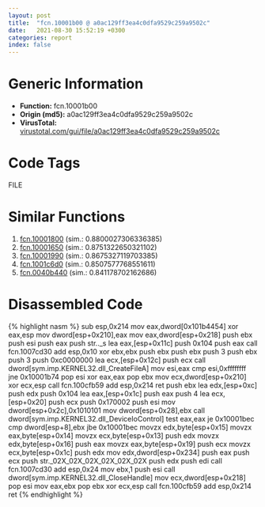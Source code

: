 ```yaml
---
layout: post
title:  "fcn.10001b00 @ a0ac129ff3ea4c0dfa9529c259a9502c"
date:   2021-08-30 15:52:19 +0300
categories: report
index: false
---
```


# Generic Information
- **Function:** fcn.10001b00
- **Origin (md5):** a0ac129ff3ea4c0dfa9529c259a9502c
- **VirusTotal:** [virustotal.com/gui/file/a0ac129ff3ea4c0dfa9529c259a9502c][virustotal_ref]

# Code Tags
<span class="tag" id="FILE">FILE</span>


# Similar Functions

1. [fcn.10001800][similar_1_ref] (sim.: 0.8800027306336385)
2. [fcn.10001650][similar_2_ref] (sim.: 0.8751322650321102)
3. [fcn.10001990][similar_3_ref] (sim.: 0.8675327119703385)
4. [fcn.1001c6d0][similar_4_ref] (sim.: 0.8507577768551611)
5. [fcn.0040b440][similar_5_ref] (sim.: 0.841178702162686)


# Disassembled Code

{% highlight nasm %}
sub esp,0x214
mov eax,dword[0x101b4454]
xor eax,esp
mov dword[esp+0x210],eax
mov eax,dword[esp+0x218]
push ebx
push esi
push eax
push str.._s
lea eax,[esp+0x11c]
push 0x104
push eax
call fcn.1007cd30
add esp,0x10
xor ebx,ebx
push ebx
push ebx
push 3
push ebx
push 3
push 0xc0000000
lea ecx,[esp+0x12c]
push ecx
call dword[sym.imp.KERNEL32.dll_CreateFileA]
mov esi,eax
cmp esi,0xffffffff
jne 0x10001b74
pop esi
xor eax,eax
pop ebx
mov ecx,dword[esp+0x210]
xor ecx,esp
call fcn.100cfb59
add esp,0x214
ret 
push ebx
lea edx,[esp+0xc]
push edx
push 0x104
lea eax,[esp+0x1c]
push eax
push 4
lea ecx,[esp+0x20]
push ecx
push 0x170002
push esi
mov dword[esp+0x2c],0x1010101
mov dword[esp+0x28],ebx
call dword[sym.imp.KERNEL32.dll_DeviceIoControl]
test eax,eax
je 0x10001bec
cmp dword[esp+8],ebx
jbe 0x10001bec
movzx edx,byte[esp+0x15]
movzx eax,byte[esp+0x14]
movzx ecx,byte[esp+0x13]
push edx
movzx edx,byte[esp+0x16]
push eax
movzx eax,byte[esp+0x19]
push ecx
movzx ecx,byte[esp+0x1c]
push edx
mov edx,dword[esp+0x234]
push eax
push ecx
push str._02X_02X_02X_02X_02X_02X
push edx
push edi
call fcn.1007cd30
add esp,0x24
mov ebx,1
push esi
call dword[sym.imp.KERNEL32.dll_CloseHandle]
mov ecx,dword[esp+0x218]
pop esi
mov eax,ebx
pop ebx
xor ecx,esp
call fcn.100cfb59
add esp,0x214
ret 
{% endhighlight %}


[similar_1_ref]: /report/fcn.10001800@a0ac129ff3ea4c0dfa9529c259a9502c
[similar_2_ref]: /report/fcn.10001650@a0ac129ff3ea4c0dfa9529c259a9502c
[similar_3_ref]: /report/fcn.10001990@a0ac129ff3ea4c0dfa9529c259a9502c
[similar_4_ref]: /report/fcn.1001c6d0@a7a698c732cb880967bd1318dc083d69
[similar_5_ref]: /report/fcn.0040b440@0aa2d73a5300dff2412388945614b507
[virustotal_ref]: https://www.virustotal.com/gui/file/a0ac129ff3ea4c0dfa9529c259a9502c